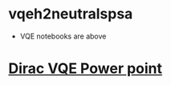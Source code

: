 # vqeh2neutralspsa
- VQE notebooks are above
 # [Dirac VQE Power point](https://docs.google.com/presentation/d/1V0yeUz6cT_NMeg_hF4QU5NyeWVhz496b/edit?usp=sharing&ouid=104133140955889917444&rtpof=true&sd=true)
 
